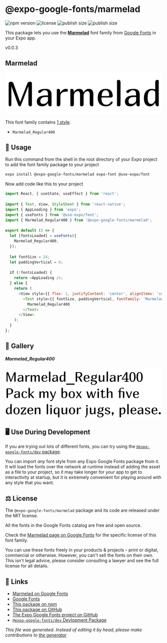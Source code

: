 # @expo-google-fonts/marmelad

![npm version](https://flat.badgen.net/npm/v/@expo-google-fonts/marmelad)
![license](https://flat.badgen.net/github/license/expo/google-fonts)
![publish size](https://flat.badgen.net/packagephobia/install/@expo-google-fonts/marmelad)
![publish size](https://flat.badgen.net/packagephobia/publish/@expo-google-fonts/marmelad)

This package lets you use the [**Marmelad**](https://fonts.google.com/specimen/Marmelad) font family from [Google Fonts](https://fonts.google.com/) in your Expo app.

v0.0.3

## Marmelad

![Marmelad](./font-family.png)

This font family contains [1 style](#gallery).

- `Marmelad_Regular400`

## 🔡 Usage

Run this command from the shell in the root directory of your Expo project to add the font family package to your project
```sh
expo install @expo-google-fonts/marmelad expo-font @use-expo/font
```

Now add code like this to your project
```js
import React, { useState, useEffect } from 'react';

import { Text, View, StyleSheet } from 'react-native';
import { AppLoading } from 'expo';
import { useFonts } from '@use-expo/font';
import { Marmelad_Regular400 } from '@expo-google-fonts/marmelad';

export default () => {
  let [fontsLoaded] = useFonts({
    Marmelad_Regular400,
  });

  let fontSize = 24;
  let paddingVertical = 6;

  if (!fontsLoaded) {
    return <AppLoading />;
  } else {
    return (
      <View style={{ flex: 1, justifyContent: 'center', alignItems: 'center' }}>
        <Text style={{ fontSize, paddingVertical, fontFamily: 'Marmelad_Regular400' }}>
          Marmelad_Regular400
        </Text>
      </View>
    );
  }
};

```

## 📖 Gallery

##### Marmelad_Regular400
![Marmelad_Regular400](./9d26c08790a329b7df0bf3cd14c6102856d22040c14545f72c05a2f1f47633d6.ttf.png)


## 🖥️ Use During Development

If you are trying out lots of different fonts, you can try using the [`@expo-google-fonts/dev` package](https://github.com/expo/google-fonts/tree/master/font-packages/dev#readme).

You can import *any* font style from any Expo Google Fonts package from it. It will load the fonts
over the network at runtime instead of adding the asset as a file to your project, so it may take longer
for your app to get to interactivity at startup, but it is extremely convenient
for playing around with any style that you want.

## ⚖️ License

The `@expo-google-fonts/marmelad` package and its code are released under the MIT license.

All the fonts in the Google Fonts catalog are free and open source.

Check the [Marmelad page on Google Fonts](https://fonts.google.com/specimen/Marmelad) for the specific license of this font family.

You can use these fonts freely in your products & projects - print or digital, commercial or otherwise. However, you can't sell the fonts on their own. This isn't legal advice, please consider consulting a lawyer and see the full license for all details.

## 🔗 Links

- [Marmelad on Google Fonts](https://fonts.google.com/specimen/Marmelad)
- [Google Fonts](https://fonts.google.com/)
- [This package on npm](https://www.npmjs.com/package/@expo-google-fonts/marmelad)
- [This package on GitHub](https://github.com/expo/google-fonts/tree/master/font-packages/marmelad)
- [The Expo Google Fonts project on GitHub](https://github.com/expo/google-fonts)
- [`@expo-google-fonts/dev` Devlopment Package](https://github.com/expo/google-fonts/tree/master/font-packages/dev)


*This file was generated. Instead of editing it by head, please make contributions to [the generator](https://github.com/expo/google-fonts/tree/master/packages/generator)*
